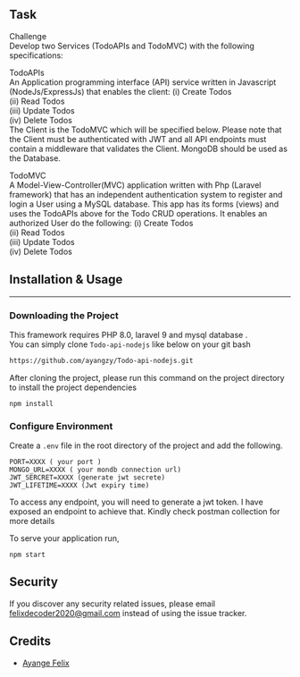 
## Task
Challenge <br>
Develop two Services (TodoAPIs and TodoMVC) with the following specifications: <br>

TodoAPIs <br>
An Application programming interface (API) service written in Javascript (NodeJs/ExpressJs)
that enables the client:
(i) Create Todos <br>
(ii) Read Todos <br>
(iii) Update Todos <br>
(iv) Delete Todos <br>
The Client is the TodoMVC which will be specified below. Please note that the Client must
be authenticated with JWT and all API endpoints must contain a middleware that validates
the Client. MongoDB should be used as the Database. <br>

TodoMVC <br>
A Model-View-Controller(MVC) application written with Php (Laravel framework) that has
an independent authentication system to register and login a User using a MySQL database.
This app has its forms (views) and uses the TodoAPIs above for the Todo CRUD operations.
It enables an authorized User do the following:
(i) Create Todos <br>
(ii) Read Todos<br>
(iii) Update Todos<br>
(iv) Delete Todos<br>
## Installation & Usage
<hr/>

### Downloading the Project


This framework requires PHP 8.0, laravel 9 and mysql database
.  
You can simply clone  ``Todo-api-nodejs`` like below on your git bash

```bash
https://github.com/ayangzy/Todo-api-nodejs.git
```
After cloning the project, please run this command on the project directory to install the project dependencies
```
npm install
```
### Configure Environment
Create a  ```.env``` file in the root directory of the project and add the following. 
```
PORT=XXXX ( your port )
MONGO_URL=XXXX ( your mondb connection url)
JWT_SERCRET=XXXX (generate jwt secrete)
JWT_LIFETIME=XXXX (Jwt expiry time)

```
To access any endpoint, you will need to generate a jwt token. I have exposed an endpoint to achieve that. Kindly check postman collection for more details

To serve your application run,
```
npm start
```

## Security

If you discover any security related issues, please email felixdecoder2020@gmail.com instead of using the issue tracker.

## Credits

- [Ayange Felix](https://github.com/ayangzy)


